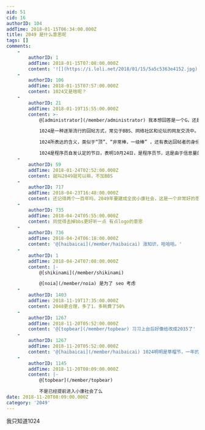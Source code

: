 ```yaml
---
aid: 51
cid: 16
authorID: 104
addTime: 2018-01-15T06:34:00.000Z
title: 2049 是什么意思呢
tags: []
comments:
    -
        authorID: 1
        addTime: 2018-01-15T07:08:00.000Z
        content: '![](https://i.loli.net/2018/01/15/5a5c5363e4152.jpg)'
    -
        authorID: 106
        addTime: 2018-01-15T07:57:00.000Z
        content: 1024又是啥呢？
    -
        authorID: 21
        addTime: 2018-01-19T15:55:00.000Z
        content: >-
            @[administrator](/member/administrator) 我本想回答是一个G，还是du了一下：  

            1024是一种逐渐流行的回帖方式，常见于BBS、网络社区和论坛的网友交流中。其常见形式为“1024”、“1024顶”两种形式。  

            1024所表达的含义，类似于“顶”、“非常棒，一级棒” ，还有表达回帖者的身份暗号，意思是“我来自于草榴社区”。  

            1024是程序员自发认定的节日，表明10月24日，是程序员节，这是由于信息量的单位1GB=1024MB，1MB=1024KB，1kb=1024Byte，程序汪们就把1024作为了一种表示自己身份的符号1024。
    -
        authorID: 59
        addTime: 2018-01-24T02:52:00.000Z
        content: 就叫2049就可以嘛，不加BBS
    -
        authorID: 717
        addTime: 2018-04-23T16:48:00.000Z
        content: 还记得两个一百年吗，2049年要建成全民小康社会，这是一个非常好的愿望呢……
    -
        authorID: 735
        addTime: 2018-04-24T05:55:00.000Z
        content: 同觉得去掉bbs更好听一点 有点logo的意思
    -
        authorID: 736
        addTime: 2018-04-24T06:18:00.000Z
        content: '@[haibaicai](/member/haibaicai) 涨知识，哈哈哈。'
    -
        authorID: 1
        addTime: 2018-04-24T07:08:00.000Z
        content: |-
            @[shikinami](/member/shikinami)

            @[noia](/member/noia) 是为了 seo 考虑
    -
        authorID: 1403
        addTime: 2018-11-19T17:35:00.000Z
        content: 2048更合理，多了1，多耗費了50%
    -
        authorID: 1267
        addTime: 2018-11-20T05:52:00.000Z
        content: '@[topbear](/member/topbear) 习习上台后好像给改成2035了'
    -
        authorID: 1267
        addTime: 2018-11-20T05:52:00.000Z
        content: '@[haibaicai](/member/haibaicai) 1024明明是草榴节，一年的第256天（9/12或9/13）才是程序员节'
    -
        authorID: 1145
        addTime: 2018-11-20T08:09:00.000Z
        content: |-
            @[topbear](/member/topbear)

            不是已经提前进入小康社会了么
date: 2018-11-20T08:09:00.000Z
category: '2049'
---
```


我只知道1024
